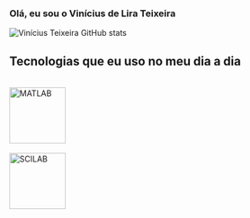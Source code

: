 ### Olá, eu sou o Vinícius de Lira Teixeira

![Vinícius Teixeira GitHub stats](https://github-readme-stats.vercel.app/api?username=vteixeira007&show_icons=true&theme=highcontrast)

## Tecnologias que eu uso no meu dia a dia

<div style="display: inline_block"><br/>
  <a href="https://www.mathworks.com/products/matlab.html" target="_blank">
    <img align="center" alt="MATLAB" src="https://upload.wikimedia.org/wikipedia/commons/2/21/Matlab_Logo.png" width="100"/>
  </a>
</div>

<div style="display: inline_block"><br/>
  <a href="https://www.scilab.org/" target="_blank">
    <img align="center" alt="SCILAB" src="https://upload.wikimedia.org/wikipedia/commons/b/b1/Scilab_Logo.png" width="100"/>
  </a>
</div>


